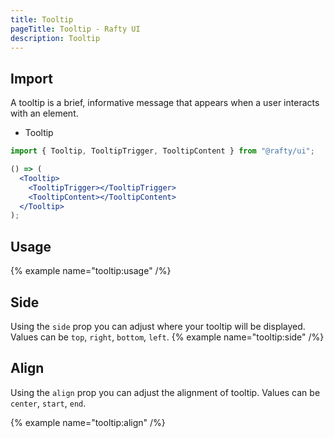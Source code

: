 ```yaml
---
title: Tooltip
pageTitle: Tooltip - Rafty UI
description: Tooltip
---
```


## Import

A tooltip is a brief, informative message that appears when a user interacts with an element.

- Tooltip

```jsx
import { Tooltip, TooltipTrigger, TooltipContent } from "@rafty/ui";

() => (
  <Tooltip>
    <TooltipTrigger></TooltipTrigger>
    <TooltipContent></TooltipContent>
  </Tooltip>
);
```

## Usage

{% example name="tooltip:usage" /%}

## Side

Using the `side` prop you can adjust where your tooltip will be displayed. Values can be `top`, `right`, `bottom`, `left`.
{% example name="tooltip:side" /%}

## Align

Using the `align` prop you can adjust the alignment of tooltip. Values can be `center`, `start`, `end`.

{% example name="tooltip:align" /%}
